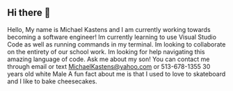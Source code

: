 ## Hi there 👋

<!--
**MichaelKastens/MichaelKastens** is a ✨ _special_ ✨ repository because its `README.md` (this file) appears on your GitHub profile.

Here are some ideas to get you started:

- 🔭 I’m currently working on ...
- 🌱 I’m currently learning ...
- 👯 I’m looking to collaborate on ...
- 🤔 I’m looking for help with ...
- 💬 Ask me about ...
- 📫 How to reach me: ...
- 😄 Pronouns: ...
- ⚡ Fun fact: ...
-->
Hello, My name is Michael Kastens and I am currently working towards becoming a software engineer!
Im currently learning to use Visual Studio Code as well as running commands in my terminal.
Im looking to collaborate on the entirety of our school work.
Im looking for help navigating this amazing language of code. 
Ask me about my son!
You can contact me through email or text MichaelKastens@yahoo.com or 513-678-1355
30 years old white Male 
A fun fact about me is that I used to love to skateboard and I like to bake cheesecakes. 
